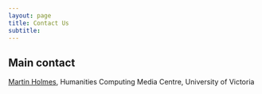 ```yaml
---
layout: page
title: Contact Us
subtitle:
---
```


## Main contact

[Martin Holmes](mailto:mholmes@uvic.ca), Humanities Computing Media Centre, University of Victoria



